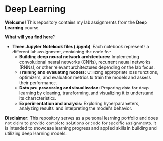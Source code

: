 # Deep Learning


**Welcome!** This repository contains my lab assignments from the **Deep Learning** course.

**What will you find here?**

* **Three Jupyter Notebook files (.ipynb):** Each notebook represents a different lab assignment, containing the code for:
    * **Building deep neural network architectures:** Implementing convolutional neural networks (CNNs), recurrent neural networks (RNNs), or other relevant architectures depending on the lab focus.
    * **Training and evaluating models:** Utilizing appropriate loss functions, optimizers, and evaluation metrics to train the models and assess their performance.
    * **Data pre-processing and visualization:** Preparing data for deep learning by cleaning, transforming, and visualizing it to understand its characteristics.
    * **Experimentation and analysis:** Exploring hyperparameters, analyzing results, and interpreting the model's behavior.


**Disclaimer:** This repository serves as a personal learning portfolio and does not claim to provide complete solutions or code for specific assignments. It is intended to showcase learning progress and applied skills in building and utilizing deep learning models.

